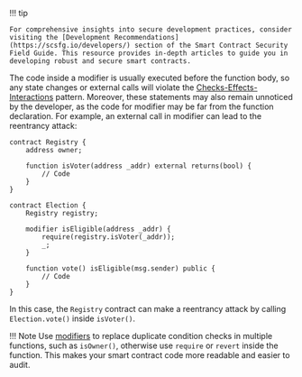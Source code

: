 !!! tip

    For comprehensive insights into secure development practices, consider visiting the [Development Recommendations](https://scsfg.io/developers/) section of the Smart Contract Security Field Guide. This resource provides in-depth articles to guide you in developing robust and secure smart contracts.

The code inside a modifier is usually executed before the function body, so any state changes or
external calls will violate the
[Checks-Effects-Interactions](https://solidity.readthedocs.io/en/develop/security-considerations.html#use-the-checks-effects-interactions-pattern)
pattern. Moreover, these statements may also remain unnoticed by the developer, as the code for
modifier may be far from the function declaration. For example, an external call in modifier can
lead to the reentrancy attack:

```sol
contract Registry {
    address owner;

    function isVoter(address _addr) external returns(bool) {
        // Code
    }
}

contract Election {
    Registry registry;

    modifier isEligible(address _addr) {
        require(registry.isVoter(_addr));
        _;
    }

    function vote() isEligible(msg.sender) public {
        // Code
    }
}
```

In this case, the `Registry` contract can make a reentrancy attack by calling `Election.vote()`
inside `isVoter()`.

!!! Note
    Use [modifiers](https://solidity.readthedocs.io/en/develop/contracts.html#function-modifiers) to
    replace duplicate condition checks in multiple functions, such as `isOwner()`, otherwise use
    `require` or `revert` inside the function. This makes your smart contract code more readable and
    easier to audit.
